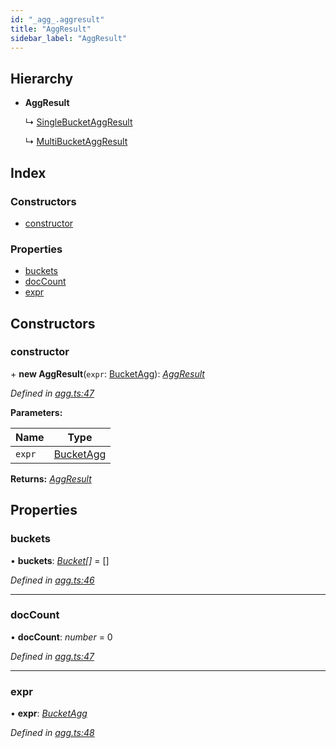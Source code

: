 ```yaml
---
id: "_agg_.aggresult"
title: "AggResult"
sidebar_label: "AggResult"
---
```


## Hierarchy

* **AggResult**

  ↳ [SingleBucketAggResult](_agg_.singlebucketaggresult.md)

  ↳ [MultiBucketAggResult](_agg_.multibucketaggresult.md)

## Index

### Constructors

* [constructor](_agg_.aggresult.md#constructor)

### Properties

* [buckets](_agg_.aggresult.md#buckets)
* [docCount](_agg_.aggresult.md#doccount)
* [expr](_agg_.aggresult.md#expr)

## Constructors

###  constructor

\+ **new AggResult**(`expr`: [BucketAgg](_agg_.bucketagg.md)): *[AggResult](_agg_.aggresult.md)*

*Defined in [agg.ts:47](https://github.com/kindritskyiMax/elasticmagic-js/blob/3a76a7e/src/agg.ts#L47)*

**Parameters:**

Name | Type |
------ | ------ |
`expr` | [BucketAgg](_agg_.bucketagg.md) |

**Returns:** *[AggResult](_agg_.aggresult.md)*

## Properties

###  buckets

• **buckets**: *[Bucket](_agg_.bucket.md)[]* =  []

*Defined in [agg.ts:46](https://github.com/kindritskyiMax/elasticmagic-js/blob/3a76a7e/src/agg.ts#L46)*

___

###  docCount

• **docCount**: *number* = 0

*Defined in [agg.ts:47](https://github.com/kindritskyiMax/elasticmagic-js/blob/3a76a7e/src/agg.ts#L47)*

___

###  expr

• **expr**: *[BucketAgg](_agg_.bucketagg.md)*

*Defined in [agg.ts:48](https://github.com/kindritskyiMax/elasticmagic-js/blob/3a76a7e/src/agg.ts#L48)*
